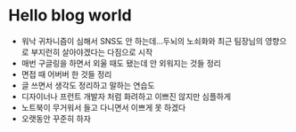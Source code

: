 # Hello blog world

- 워낙 귀차니즘이 심해서 SNS도 안 하는데...두뇌의 노쇠화와 최근 팀장님의 영향으로 부지런히 살아야겠다는 다짐으로 시작
- 매번 구글링을 하면서 외울 때도 됐는데 안 외워지는 것들 정리
- 면접 때 어버버 한 것들 정리
- 글 쓰면서 생각도 정리하고 말하는 연습도
- 디자이너나 프런트 개발자 처럼 화려하고 이쁘진 않지만 심플하게
- 노트북이 무거워서 들고 다니면서 이쁘게 못 하겠다
- 오랫동안 꾸준히 하자
